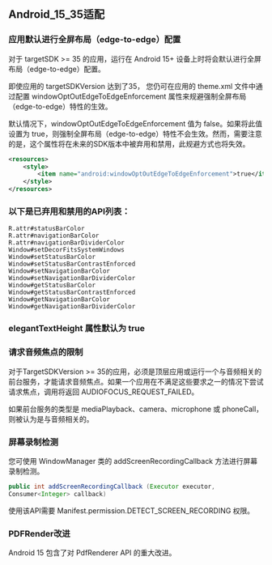 ## Android_15_35适配

### 应用默认进行全屏布局（edge-to-edge）配置
对于 targetSDK >= 35 的应用，运行在 Android 15+ 设备上时将会默认进行全屏布局（edge-to-edge）配置。

即使应用的 targetSDKVersion 达到了35， 您仍可在应用的 theme.xml 文件中通过配置 windowOptOutEdgeToEdgeEnforcement 属性来规避强制全屏布局（edge-to-edge）特性的生效。

默认情况下，windowOptOutEdgeToEdgeEnforcement 值为 false。如果将此值设置为 true，则强制全屏布局（edge-to-edge）特性不会生效。然而，需要注意的是，这个属性将在未来的SDK版本中被弃用和禁用，此规避方式也将失效。
```xml
<resources>
	<style>
        <item name="android:windowOptOutEdgeToEdgeEnforcement">true</item>
    </style>
</resources>
```


### 以下是已弃用和禁用的API列表：
``` 
R.attr#statusBarColor
R.attr#navigationBarColor
R.attr#navigationBarDividerColor
Window#setDecorFitsSystemWindows
Window#setStatusBarColor
Window#setStatusBarContrastEnforced
Window#setNavigationBarColor
Window#setNavigationBarDividerColor
Window#getStatusBarColor
Window#getStatusBarContrastEnforced
Window#getNavigationBarColor
Window#getNavigationBarDividerColor
```

### elegantTextHeight 属性默认为 true

### 请求音频焦点的限制
对于TargetSDKVersion >= 35的应用，必须是顶层应用或运行一个与音频相关的前台服务，才能请求音频焦点。如果一个应用在不满足这些要求之一的情况下尝试请求焦点，调用将返回 AUDIOFOCUS_REQUEST_FAILED。

如果前台服务的类型是 mediaPlayback、camera、microphone 或 phoneCall，则被认为是与音频相关的。
 
### 屏幕录制检测
您可使用 WindowManager 类的 addScreenRecordingCallback 方法进行屏幕录制检测。
```java
public int addScreenRecordingCallback (Executor executor,
Consumer<Integer> callback)
```

使用该API需要 Manifest.permission.DETECT_SCREEN_RECORDING 权限。


### PDFRender改进
Android 15 包含了对 PdfRenderer API 的重大改进。